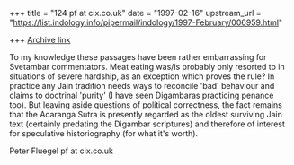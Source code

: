 +++
title = "124 pf at cix.co.uk"
date = "1997-02-16"
upstream_url = "https://list.indology.info/pipermail/indology/1997-February/006959.html"

+++
[Archive link](https://list.indology.info/pipermail/indology/1997-February/006959.html)

To my knowledge these passages have been rather embarrassing for
Svetambar commentators. Meat eating was/is probably only resorted to in
situations of severe hardship, as an exception which proves the rule? In
practice any Jain tradition needs ways to reconcile 'bad' behaviour and
claims to doctrinal 'purity' (I have seen Digambaras practicing penance
too). But leaving aside questions of political correctness, the fact
remains that the Acaranga Sutra is presently regarded as the oldest
surviving Jain text (certainly predating the Digambar scriptures) and
therefore of interest for speculative historiography (for what it's
worth).

Peter Fluegel
pf at cix.co.uk




